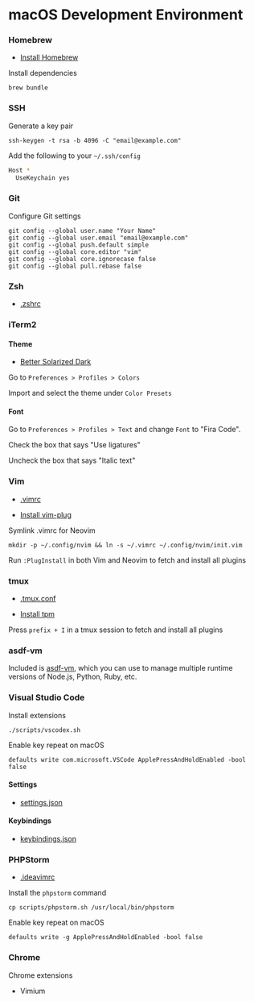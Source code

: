 # macOS Development Environment

### Homebrew

- [Install Homebrew](https://brew.sh)

Install dependencies

    brew bundle

### SSH

Generate a key pair

    ssh-keygen -t rsa -b 4096 -C "email@example.com"

Add the following to your `~/.ssh/config`

```sh
Host *
  UseKeychain yes
```

### Git

Configure Git settings

    git config --global user.name "Your Name"
    git config --global user.email "email@example.com"
    git config --global push.default simple
    git config --global core.editor "vim"
    git config --global core.ignorecase false
    git config --global pull.rebase false

### Zsh

- [.zshrc](https://github.com/joshcummingsdesign/mac-dev-env/tree/master/dotfiles/.zshrc)

### iTerm2

#### Theme

- [Better Solarized Dark](https://github.com/joshcummingsdesign/mac-dev-env/tree/master/themes)

Go to `Preferences > Profiles > Colors`

Import and select the theme under `Color Presets`

#### Font

Go to `Preferences > Profiles > Text` and change `Font` to "Fira Code".

Check the box that says "Use ligatures"

Uncheck the box that says "Italic text"

### Vim

- [.vimrc](https://github.com/joshcummingsdesign/mac-dev-env/tree/master/dotfiles/.vimrc)

- [Install vim-plug](https://github.com/junegunn/vim-plug)

Symlink .vimrc for Neovim

    mkdir -p ~/.config/nvim && ln -s ~/.vimrc ~/.config/nvim/init.vim

Run `:PlugInstall` in both Vim and Neovim to fetch and install all plugins

### tmux

- [.tmux.conf](https://github.com/joshcummingsdesign/mac-dev-env/tree/master/dotfiles/.tmux.conf)

- [Install tpm](https://github.com/tmux-plugins/tpm)

Press `prefix + I` in a tmux session to fetch and install all plugins

### asdf-vm

Included is [asdf-vm](https://asdf-vm.com/#/core-manage-plugins), which you can use to manage multiple runtime versions of Node.js, Python, Ruby, etc.

### Visual Studio Code

Install extensions

    ./scripts/vscodex.sh

Enable key repeat on macOS

    defaults write com.microsoft.VSCode ApplePressAndHoldEnabled -bool false

#### Settings

- [settings.json](https://github.com/joshcummingsdesign/mac-dev-env/tree/master/dotfiles/.vscode/settings.json)

#### Keybindings

- [keybindings.json](https://github.com/joshcummingsdesign/mac-dev-env/tree/master/dotfiles/.vscode/keybindings.json)

### PHPStorm

- [.ideavimrc](https://github.com/joshcummingsdesign/mac-dev-env/tree/master/dotfiles/.ideavimrc)

Install the `phpstorm` command

    cp scripts/phpstorm.sh /usr/local/bin/phpstorm

Enable key repeat on macOS

    defaults write -g ApplePressAndHoldEnabled -bool false

### Chrome

Chrome extensions

- Vimium

